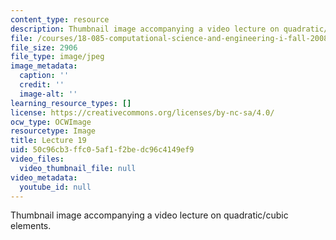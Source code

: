 ```yaml
---
content_type: resource
description: Thumbnail image accompanying a video lecture on quadratic/cubic elements.
file: /courses/18-085-computational-science-and-engineering-i-fall-2008/50c96cb3ffc05af1f2bedc96c4149ef9_19.jpg
file_size: 2906
file_type: image/jpeg
image_metadata:
  caption: ''
  credit: ''
  image-alt: ''
learning_resource_types: []
license: https://creativecommons.org/licenses/by-nc-sa/4.0/
ocw_type: OCWImage
resourcetype: Image
title: Lecture 19
uid: 50c96cb3-ffc0-5af1-f2be-dc96c4149ef9
video_files:
  video_thumbnail_file: null
video_metadata:
  youtube_id: null
---
```

Thumbnail image accompanying a video lecture on quadratic/cubic elements.